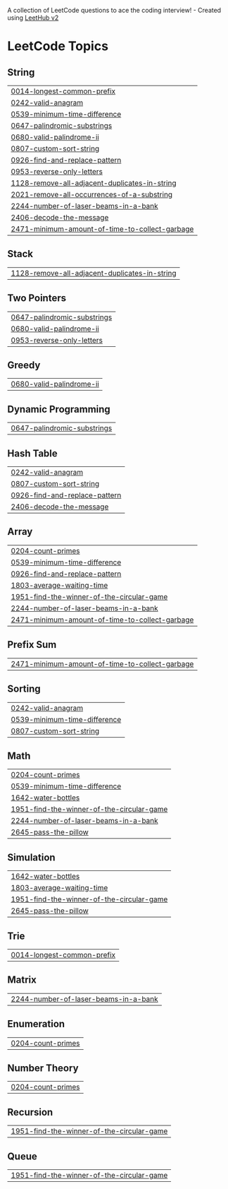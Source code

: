 A collection of LeetCode questions to ace the coding interview! - Created using [LeetHub v2](https://github.com/arunbhardwaj/LeetHub-2.0)
<!---LeetCode Topics Start-->
# LeetCode Topics
## String
|  |
| ------- |
| [0014-longest-common-prefix](https://github.com/Aditya-Sharma-5/LEETCODE/tree/master/0014-longest-common-prefix) |
| [0242-valid-anagram](https://github.com/Aditya-Sharma-5/LEETCODE/tree/master/0242-valid-anagram) |
| [0539-minimum-time-difference](https://github.com/Aditya-Sharma-5/LEETCODE/tree/master/0539-minimum-time-difference) |
| [0647-palindromic-substrings](https://github.com/Aditya-Sharma-5/LEETCODE/tree/master/0647-palindromic-substrings) |
| [0680-valid-palindrome-ii](https://github.com/Aditya-Sharma-5/LEETCODE/tree/master/0680-valid-palindrome-ii) |
| [0807-custom-sort-string](https://github.com/Aditya-Sharma-5/LEETCODE/tree/master/0807-custom-sort-string) |
| [0926-find-and-replace-pattern](https://github.com/Aditya-Sharma-5/LEETCODE/tree/master/0926-find-and-replace-pattern) |
| [0953-reverse-only-letters](https://github.com/Aditya-Sharma-5/LEETCODE/tree/master/0953-reverse-only-letters) |
| [1128-remove-all-adjacent-duplicates-in-string](https://github.com/Aditya-Sharma-5/LEETCODE/tree/master/1128-remove-all-adjacent-duplicates-in-string) |
| [2021-remove-all-occurrences-of-a-substring](https://github.com/Aditya-Sharma-5/LEETCODE/tree/master/2021-remove-all-occurrences-of-a-substring) |
| [2244-number-of-laser-beams-in-a-bank](https://github.com/Aditya-Sharma-5/LEETCODE/tree/master/2244-number-of-laser-beams-in-a-bank) |
| [2406-decode-the-message](https://github.com/Aditya-Sharma-5/LEETCODE/tree/master/2406-decode-the-message) |
| [2471-minimum-amount-of-time-to-collect-garbage](https://github.com/Aditya-Sharma-5/LEETCODE/tree/master/2471-minimum-amount-of-time-to-collect-garbage) |
## Stack
|  |
| ------- |
| [1128-remove-all-adjacent-duplicates-in-string](https://github.com/Aditya-Sharma-5/LEETCODE/tree/master/1128-remove-all-adjacent-duplicates-in-string) |
## Two Pointers
|  |
| ------- |
| [0647-palindromic-substrings](https://github.com/Aditya-Sharma-5/LEETCODE/tree/master/0647-palindromic-substrings) |
| [0680-valid-palindrome-ii](https://github.com/Aditya-Sharma-5/LEETCODE/tree/master/0680-valid-palindrome-ii) |
| [0953-reverse-only-letters](https://github.com/Aditya-Sharma-5/LEETCODE/tree/master/0953-reverse-only-letters) |
## Greedy
|  |
| ------- |
| [0680-valid-palindrome-ii](https://github.com/Aditya-Sharma-5/LEETCODE/tree/master/0680-valid-palindrome-ii) |
## Dynamic Programming
|  |
| ------- |
| [0647-palindromic-substrings](https://github.com/Aditya-Sharma-5/LEETCODE/tree/master/0647-palindromic-substrings) |
## Hash Table
|  |
| ------- |
| [0242-valid-anagram](https://github.com/Aditya-Sharma-5/LEETCODE/tree/master/0242-valid-anagram) |
| [0807-custom-sort-string](https://github.com/Aditya-Sharma-5/LEETCODE/tree/master/0807-custom-sort-string) |
| [0926-find-and-replace-pattern](https://github.com/Aditya-Sharma-5/LEETCODE/tree/master/0926-find-and-replace-pattern) |
| [2406-decode-the-message](https://github.com/Aditya-Sharma-5/LEETCODE/tree/master/2406-decode-the-message) |
## Array
|  |
| ------- |
| [0204-count-primes](https://github.com/Aditya-Sharma-5/LEETCODE/tree/master/0204-count-primes) |
| [0539-minimum-time-difference](https://github.com/Aditya-Sharma-5/LEETCODE/tree/master/0539-minimum-time-difference) |
| [0926-find-and-replace-pattern](https://github.com/Aditya-Sharma-5/LEETCODE/tree/master/0926-find-and-replace-pattern) |
| [1803-average-waiting-time](https://github.com/Aditya-Sharma-5/LEETCODE/tree/master/1803-average-waiting-time) |
| [1951-find-the-winner-of-the-circular-game](https://github.com/Aditya-Sharma-5/LEETCODE/tree/master/1951-find-the-winner-of-the-circular-game) |
| [2244-number-of-laser-beams-in-a-bank](https://github.com/Aditya-Sharma-5/LEETCODE/tree/master/2244-number-of-laser-beams-in-a-bank) |
| [2471-minimum-amount-of-time-to-collect-garbage](https://github.com/Aditya-Sharma-5/LEETCODE/tree/master/2471-minimum-amount-of-time-to-collect-garbage) |
## Prefix Sum
|  |
| ------- |
| [2471-minimum-amount-of-time-to-collect-garbage](https://github.com/Aditya-Sharma-5/LEETCODE/tree/master/2471-minimum-amount-of-time-to-collect-garbage) |
## Sorting
|  |
| ------- |
| [0242-valid-anagram](https://github.com/Aditya-Sharma-5/LEETCODE/tree/master/0242-valid-anagram) |
| [0539-minimum-time-difference](https://github.com/Aditya-Sharma-5/LEETCODE/tree/master/0539-minimum-time-difference) |
| [0807-custom-sort-string](https://github.com/Aditya-Sharma-5/LEETCODE/tree/master/0807-custom-sort-string) |
## Math
|  |
| ------- |
| [0204-count-primes](https://github.com/Aditya-Sharma-5/LEETCODE/tree/master/0204-count-primes) |
| [0539-minimum-time-difference](https://github.com/Aditya-Sharma-5/LEETCODE/tree/master/0539-minimum-time-difference) |
| [1642-water-bottles](https://github.com/Aditya-Sharma-5/LEETCODE/tree/master/1642-water-bottles) |
| [1951-find-the-winner-of-the-circular-game](https://github.com/Aditya-Sharma-5/LEETCODE/tree/master/1951-find-the-winner-of-the-circular-game) |
| [2244-number-of-laser-beams-in-a-bank](https://github.com/Aditya-Sharma-5/LEETCODE/tree/master/2244-number-of-laser-beams-in-a-bank) |
| [2645-pass-the-pillow](https://github.com/Aditya-Sharma-5/LEETCODE/tree/master/2645-pass-the-pillow) |
## Simulation
|  |
| ------- |
| [1642-water-bottles](https://github.com/Aditya-Sharma-5/LEETCODE/tree/master/1642-water-bottles) |
| [1803-average-waiting-time](https://github.com/Aditya-Sharma-5/LEETCODE/tree/master/1803-average-waiting-time) |
| [1951-find-the-winner-of-the-circular-game](https://github.com/Aditya-Sharma-5/LEETCODE/tree/master/1951-find-the-winner-of-the-circular-game) |
| [2645-pass-the-pillow](https://github.com/Aditya-Sharma-5/LEETCODE/tree/master/2645-pass-the-pillow) |
## Trie
|  |
| ------- |
| [0014-longest-common-prefix](https://github.com/Aditya-Sharma-5/LEETCODE/tree/master/0014-longest-common-prefix) |
## Matrix
|  |
| ------- |
| [2244-number-of-laser-beams-in-a-bank](https://github.com/Aditya-Sharma-5/LEETCODE/tree/master/2244-number-of-laser-beams-in-a-bank) |
## Enumeration
|  |
| ------- |
| [0204-count-primes](https://github.com/Aditya-Sharma-5/LEETCODE/tree/master/0204-count-primes) |
## Number Theory
|  |
| ------- |
| [0204-count-primes](https://github.com/Aditya-Sharma-5/LEETCODE/tree/master/0204-count-primes) |
## Recursion
|  |
| ------- |
| [1951-find-the-winner-of-the-circular-game](https://github.com/Aditya-Sharma-5/LEETCODE/tree/master/1951-find-the-winner-of-the-circular-game) |
## Queue
|  |
| ------- |
| [1951-find-the-winner-of-the-circular-game](https://github.com/Aditya-Sharma-5/LEETCODE/tree/master/1951-find-the-winner-of-the-circular-game) |
<!---LeetCode Topics End-->